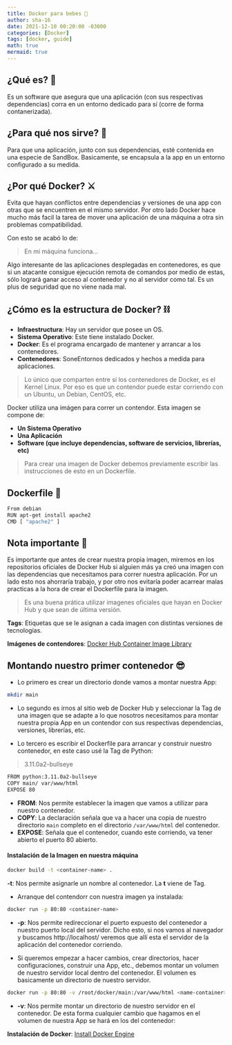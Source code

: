```yaml
---
title: Docker para bebes 👻
author: sha-16
date: 2021-12-10 00:20:00 -03000 
categories: [Docker]
tags: [docker, guide]
math: true
mermaid: true
---
```


## ¿Qué es? 🎈

Es un software que asegura que una aplicación (con sus respectivas dependencias) corra en un entorno dedicado para sí (corre de forma contanerizada).



## ¿Para qué nos sirve? 🧨

Para que una aplicación, junto con sus dependencias, esté contenida en una especie de SandBox. Basicamente, se encapsula a la app en un entorno configurado a su medida.  



## ¿Por qué Docker? ⚔

Evita que hayan conflictos entre dependencias y versiones de una app con otras que se encuentren en el mismo servidor. Por otro lado Docker hace mucho más facil la tarea de mover una aplicación de una máquina a otra sin problemas compatibilidad.

Con esto se acabó lo de: 
> En mi máquina funciona...

Algo interesante de las aplicaciones desplegadas en contenedores, es que si un atacante consigue ejecución remota de comandos por medio de estas, sólo logrará ganar acceso al contenedor y no al servidor como tal. Es un plus de seguridad que no viene nada mal.



## ¿Cómo es la estructura de Docker? ⛓

* **Infraestructura**: Hay un servidor que posee un OS. 
* **Sistema Operativo**: Este tiene instalado Docker.
* **Docker**: Es el programa encargado de mantener y arrancar a los contenedores.
* **Contenedores**: SoneEntornos dedicados y hechos a medida para aplicaciones.

> Lo único que comparten entre sí los contenedores de Docker, es el Kernel Linux. Por eso es que un contendor puede estar corriendo con un Ubuntu, un Debian, CentOS, etc.  

Docker utiliza una imágen para correr un contendor. Esta imagen se compone de: 

* **Un Sistema Operativo**
* **Una Aplicación**
* **Software (que incluye dependencias, software de servicios, librerías, etc)**

> Para crear una imagen de Docker debemos previamente escribir las instrucciones de esto en un Dockerfile. 



## Dockerfile 📄

```bash
From debian
RUN apt-get install apache2 
CMD [ "apache2" ]
``` 

## Nota importante 📌

Es importante que antes de crear nuestra propia imagen, miremos en los repositorios oficiales de Docker Hub si alguien más ya creó una imagen con las dependencias que necesitamos para correr nuestra aplicación. 
Por un lado esto nos ahorraría trabajo, y por otro nos evitaría poder acarrear malas practicas a la hora de crear el Dockerfile para la imagen. 

> Es una buena prática utilizar imagenes oficiales que hayan en Docker Hub y que sean de última versión.

**Tags**: Etiquetas que se le asignan a cada imagen con distintas versiones de tecnologías. 

**Imágenes de contendores**: [Docker Hub Container Image Library](https://hub.docker.com/)



## Montando nuestro primer contenedor 😎

* Lo primero es crear un directorio donde vamos a montar nuestra App:

```bash
mkdir main
```

* Lo segundo es irnos al sitio web de Docker Hub y seleccionar la Tag de una imagen que se adapte a lo que nosotros necesitamos para montar nuestra propia App en un contendor con sus respectivas dependencias, versiones, librerías, etc. 

* Lo tercero es escribir el Dockerfile para arrancar y construir nuestro contenedor, en este caso usé la Tag de Python:
> 3.11.0a2-bullseye

```bash
FROM python:3.11.0a2-bullseye
COPY main/ var/www/html
EXPOSE 80
``` 
* **FROM**: Nos permite establecer la imagen que vamos a utilizar para nuestro contenedor.
* **COPY**: La declaración señala que va a hacer una copia de nuestro directorio ```main``` completo en el directorio ```/var/www/html``` del contenedor.
* **EXPOSE**: Señala que el contenedor, cuando este corriendo, va tener abierto el puerto 80 abierto. 

#### Instalación de la Imagen en nuestra máquina

```bash 
docker build -t <container-name> .
```
**-t**: Nos permite asignarle un nombre al contenedor. La **t** viene de Tag.

* Arranque del contendorr con nuestra imagen ya instalada:
```bash
docker run -p 80:80 <container-name>
```

* **-p**: Nos permite redireccionar el puerto expuesto del contenedor a nuestro puerto local del servidor. Dicho esto, si nos vamos al navegador y buscamos http://localhost/ veremos que allí esta el servidor de la aplicación del contenedor corriendo. 

* Si queremos empezar a hacer cambios, crear directorios, hacer configuraciones, construir una App, etc., debemos montar un volumen de nuestro servidor local dentro del contenedor. El volumen es basicamente un directorio de nuestro servidor. 

```bash
docker run -p 80:80 -v /root/docker/main:/var/www/html <name-container>
```

* **-v**: Nos permite montar un directorio de nuestro servidor en el contenedor. De esta forma cualquier cambio que hagamos en el volumen de nuestra App se hará en los del contenedor:

 


**Instalación de Docker**: [Install Docker Engine](https://docs.docker.com/engine/install/) 
